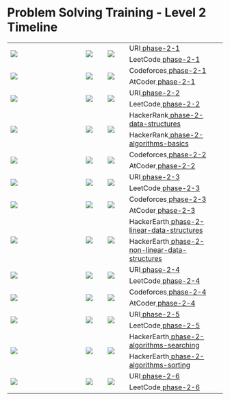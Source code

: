 # Problem Solving Training - Level 2 Timeline

<table>
    <tbody>
        <tr>
<td align="left" width="35%" rowspan=2><img src="https://github.com/cs-MohamedAyman/cs-MohamedAyman/blob/main/timeline/week-01-02.jpg"></img></td>
<td width="10%" rowspan=2><img src="https://github.com/cs-MohamedAyman/Problem-Solving-Training/blob/master/logos/uri.jpg"></img></td>
<td width="10%" rowspan=2><img src="https://github.com/cs-MohamedAyman/Problem-Solving-Training/blob/master/logos/leetcode.jpg"></img></td>
<td align="left">URI<a href="https://github.com/cs-MohamedAyman/Problem-Solving-Training/tree/master/level-2/uri/phase-2-1"> phase-2-1</a></td>
        </tr>
        <tr>
<td align="left">LeetCode<a href="https://github.com/cs-MohamedAyman/Problem-Solving-Training/tree/master/level-2/leetcode/phase-2-1"> phase-2-1</a></td>
        </tr>
        <tr>
<td align="left" width="35%" rowspan=2><img src="https://github.com/cs-MohamedAyman/cs-MohamedAyman/blob/main/timeline/week-03-04.jpg"></img></td>
<td width="10%" rowspan=2><img src="https://github.com/cs-MohamedAyman/Problem-Solving-Training/blob/master/logos/codeforces.jpg"></img></td>
<td width="10%" rowspan=2><img src="https://github.com/cs-MohamedAyman/Problem-Solving-Training/blob/master/logos/atcoder.jpg"></img></td>
<td align="left">Codeforces<a href="https://github.com/cs-MohamedAyman/Problem-Solving-Training/tree/master/level-2/codeforces/phase-2-1"> phase-2-1</a></td>
        </tr>
        <tr>
<td align="left">AtCoder<a href="https://github.com/cs-MohamedAyman/Problem-Solving-Training/tree/master/level-2/atcoder/phase-2-1"> phase-2-1</a></td>
        </tr>
        <tr>
<td align="left" width="35%" rowspan=2><img src="https://github.com/cs-MohamedAyman/cs-MohamedAyman/blob/main/timeline/week-05-06.jpg"></img></td>
<td width="10%" rowspan=2><img src="https://github.com/cs-MohamedAyman/Problem-Solving-Training/blob/master/logos/uri.jpg"></img></td>
<td width="10%" rowspan=2><img src="https://github.com/cs-MohamedAyman/Problem-Solving-Training/blob/master/logos/leetcode.jpg"></img></td>
<td align="left">URI<a href="https://github.com/cs-MohamedAyman/Problem-Solving-Training/tree/master/level-2/uri/phase-2-2"> phase-2-2</a></td>
        </tr>
        <tr>
<td align="left">LeetCode<a href="https://github.com/cs-MohamedAyman/Problem-Solving-Training/tree/master/level-2/leetcode/phase-2-2"> phase-2-2</a></td>
        </tr>
        <tr>
<td align="left" width="35%" rowspan=2><img src="https://github.com/cs-MohamedAyman/cs-MohamedAyman/blob/main/timeline/week-07-08.jpg"></img></td>
<td width="10%" rowspan=2><img src="https://github.com/cs-MohamedAyman/Problem-Solving-Training/blob/master/logos/hackerrank.jpg"></img></td>
<td width="10%" rowspan=2><img src="https://github.com/cs-MohamedAyman/Problem-Solving-Training/blob/master/logos/hackerrank.jpg"></img></td>
<td align="left">HackerRank<a href="https://github.com/cs-MohamedAyman/Problem-Solving-Training/tree/master/level-2/hackerrank/phase-2-data-structures"> phase-2-data-structures</a></td>
        </tr>
        <tr>
<td align="left">HackerRank<a href="https://github.com/cs-MohamedAyman/Problem-Solving-Training/tree/master/level-2/hackerrank/phase-2-algorithms-basics"> phase-2-algorithms-basics</a></td>
        </tr>
        <tr>
<td align="left" width="35%" rowspan=2><img src="https://github.com/cs-MohamedAyman/cs-MohamedAyman/blob/main/timeline/week-09-10.jpg"></img></td>
<td width="10%" rowspan=2><img src="https://github.com/cs-MohamedAyman/Problem-Solving-Training/blob/master/logos/codeforces.jpg"></img></td>
<td width="10%" rowspan=2><img src="https://github.com/cs-MohamedAyman/Problem-Solving-Training/blob/master/logos/atcoder.jpg"></img></td>
<td align="left">Codeforces<a href="https://github.com/cs-MohamedAyman/Problem-Solving-Training/tree/master/level-2/codeforces/phase-2-2"> phase-2-2</a></td>
        </tr>
        <tr>
<td align="left">AtCoder<a href="https://github.com/cs-MohamedAyman/Problem-Solving-Training/tree/master/level-2/atcoder/phase-2-2"> phase-2-2</a></td>
        </tr>
        <tr>
<td align="left" width="35%" rowspan=2><img src="https://github.com/cs-MohamedAyman/cs-MohamedAyman/blob/main/timeline/week-11-12.jpg"></img></td>
<td width="10%" rowspan=2><img src="https://github.com/cs-MohamedAyman/Problem-Solving-Training/blob/master/logos/uri.jpg"></img></td>
<td width="10%" rowspan=2><img src="https://github.com/cs-MohamedAyman/Problem-Solving-Training/blob/master/logos/leetcode.jpg"></img></td>
<td align="left">URI<a href="https://github.com/cs-MohamedAyman/Problem-Solving-Training/tree/master/level-2/uri/phase-2-3"> phase-2-3</a></td>
        </tr>
        <tr>
<td align="left">LeetCode<a href="https://github.com/cs-MohamedAyman/Problem-Solving-Training/tree/master/level-2/leetcode/phase-2-3"> phase-2-3</a></td>
        </tr>
        <tr>
<td align="left" width="35%" rowspan=2><img src="https://github.com/cs-MohamedAyman/cs-MohamedAyman/blob/main/timeline/week-13-14.jpg"></img></td>
<td width="10%" rowspan=2><img src="https://github.com/cs-MohamedAyman/Problem-Solving-Training/blob/master/logos/codeforces.jpg"></img></td>
<td width="10%" rowspan=2><img src="https://github.com/cs-MohamedAyman/Problem-Solving-Training/blob/master/logos/atcoder.jpg"></img></td>
<td align="left">Codeforces<a href="https://github.com/cs-MohamedAyman/Problem-Solving-Training/tree/master/level-2/codeforces/phase-2-3"> phase-2-3</a></td>
        </tr>
        <tr>
<td align="left">AtCoder<a href="https://github.com/cs-MohamedAyman/Problem-Solving-Training/tree/master/level-2/atcoder/phase-2-3"> phase-2-3</a></td>
        </tr>
        <tr>
<td align="left" width="35%" rowspan=2><img src="https://github.com/cs-MohamedAyman/cs-MohamedAyman/blob/main/timeline/week-15-16.jpg"></img></td>
<td width="10%" rowspan=2><img src="https://github.com/cs-MohamedAyman/Problem-Solving-Training/blob/master/logos/hackerearth.jpg"></img></td>
<td width="10%" rowspan=2><img src="https://github.com/cs-MohamedAyman/Problem-Solving-Training/blob/master/logos/hackerearth.jpg"></img></td>
<td align="left">HackerEarth<a href="https://github.com/cs-MohamedAyman/Problem-Solving-Training/tree/master/level-2/hackerearth/phase-2-linear-data-structures"> phase-2-linear-data-structures</a></td>
        </tr>
        <tr>
<td align="left">HackerEarth<a href="https://github.com/cs-MohamedAyman/Problem-Solving-Training/tree/master/level-2/hackerearth/phase-2-non-linear-data-structures"> phase-2-non-linear-data-structures</a></td>
        </tr>
        <tr>
<td align="left" width="35%" rowspan=2><img src="https://github.com/cs-MohamedAyman/cs-MohamedAyman/blob/main/timeline/week-17-18.jpg"></img></td>
<td width="10%" rowspan=2><img src="https://github.com/cs-MohamedAyman/Problem-Solving-Training/blob/master/logos/uri.jpg"></img></td>
<td width="10%" rowspan=2><img src="https://github.com/cs-MohamedAyman/Problem-Solving-Training/blob/master/logos/leetcode.jpg"></img></td>
<td align="left">URI<a href="https://github.com/cs-MohamedAyman/Problem-Solving-Training/tree/master/level-2/uri/phase-2-4"> phase-2-4</a></td>
        </tr>
        <tr>
<td align="left">LeetCode<a href="https://github.com/cs-MohamedAyman/Problem-Solving-Training/tree/master/level-2/leetcode/phase-2-4"> phase-2-4</a></td>
        </tr>
        <tr>
<td align="left" width="35%" rowspan=2><img src="https://github.com/cs-MohamedAyman/cs-MohamedAyman/blob/main/timeline/week-19-20.jpg"></img></td>
<td width="10%" rowspan=2><img src="https://github.com/cs-MohamedAyman/Problem-Solving-Training/blob/master/logos/codeforces.jpg"></img></td>
<td width="10%" rowspan=2><img src="https://github.com/cs-MohamedAyman/Problem-Solving-Training/blob/master/logos/atcoder.jpg"></img></td>
<td align="left">Codeforces<a href="https://github.com/cs-MohamedAyman/Problem-Solving-Training/tree/master/level-2/codeforces/phase-2-4"> phase-2-4</a></td>
        </tr>
        <tr>
<td align="left">AtCoder<a href="https://github.com/cs-MohamedAyman/Problem-Solving-Training/tree/master/level-2/atcoder/phase-2-4"> phase-2-4</a></td>
        </tr>
        <tr>
<td align="left" width="35%" rowspan=2><img src="https://github.com/cs-MohamedAyman/cs-MohamedAyman/blob/main/timeline/week-21-22.jpg"></img></td>
<td width="10%" rowspan=2><img src="https://github.com/cs-MohamedAyman/Problem-Solving-Training/blob/master/logos/uri.jpg"></img></td>
<td width="10%" rowspan=2><img src="https://github.com/cs-MohamedAyman/Problem-Solving-Training/blob/master/logos/leetcode.jpg"></img></td>
<td align="left">URI<a href="https://github.com/cs-MohamedAyman/Problem-Solving-Training/tree/master/level-2/uri/phase-2-5"> phase-2-5</a></td>
        </tr>
        <tr>
<td align="left">LeetCode<a href="https://github.com/cs-MohamedAyman/Problem-Solving-Training/tree/master/level-2/leetcode/phase-2-5"> phase-2-5</a></td>
        </tr>
        <tr>
<td align="left" width="35%" rowspan=2><img src="https://github.com/cs-MohamedAyman/cs-MohamedAyman/blob/main/timeline/week-23-24.jpg"></img></td>
<td width="10%" rowspan=2><img src="https://github.com/cs-MohamedAyman/Problem-Solving-Training/blob/master/logos/hackerearth.jpg"></img></td>
<td width="10%" rowspan=2><img src="https://github.com/cs-MohamedAyman/Problem-Solving-Training/blob/master/logos/hackerearth.jpg"></img></td>
<td align="left">HackerEarth<a href="https://github.com/cs-MohamedAyman/Problem-Solving-Training/tree/master/level-2/hackerearth/phase-2-algorithms-searching"> phase-2-algorithms-searching</a></td>
        </tr>
        <tr>
<td align="left">HackerEarth<a href="https://github.com/cs-MohamedAyman/Problem-Solving-Training/tree/master/level-2/hackerearth/phase-2-algorithms-sorting"> phase-2-algorithms-sorting</a></td>
        </tr>
        <tr>
<td align="left" width="35%" rowspan=2><img src="https://github.com/cs-MohamedAyman/cs-MohamedAyman/blob/main/timeline/week-25-26.jpg"></img></td>
<td width="10%" rowspan=2><img src="https://github.com/cs-MohamedAyman/Problem-Solving-Training/blob/master/logos/uri.jpg"></img></td>
<td width="10%" rowspan=2><img src="https://github.com/cs-MohamedAyman/Problem-Solving-Training/blob/master/logos/leetcode.jpg"></img></td>
<td align="left">URI<a href="https://github.com/cs-MohamedAyman/Problem-Solving-Training/tree/master/level-2/uri/phase-2-6"> phase-2-6</a></td>
        </tr>
        <tr>
<td align="left">LeetCode<a href="https://github.com/cs-MohamedAyman/Problem-Solving-Training/tree/master/level-2/leetcode/phase-2-6"> phase-2-6</a></td>
        </tr>
    </tbody>
</table>
